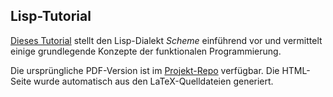 ## Lisp-Tutorial

[Dieses Tutorial](https://feberts.github.io/lisp/) stellt den Lisp-Dialekt *Scheme* einführend vor und vermittelt einige grundlegende Konzepte der funktionalen Programmierung.

Die ursprüngliche PDF-Version ist im [Projekt-Repo](https://github.com/feberts/Lisp-Tutorial) verfügbar. Die HTML-Seite wurde automatisch aus den LaTeX-Quelldateien generiert.
